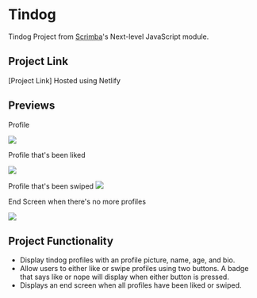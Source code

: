 # Tindog

Tindog Project from [Scrimba](https://scrimba.com/learn/frontend)'s Next-level JavaScript module.

## Project Link

[Project Link]  Hosted using Netlify 

## Previews

Profile

<img src="./images/dog1.png">

Profile that's been liked

<img src="./images/dog2.png">

Profile that's been swiped
<img src="./images/dog3.png">

End Screen when there's no more profiles 

<img src="./images/dog4.png">

## Project Functionality

- Display tindog profiles with an profile picture, name, age, and bio.
- Allow users to either like or swipe profiles using two buttons. A badge that says like or nope will display when either button is pressed.
- Displays an end screen when all profiles have been liked or swiped. 
